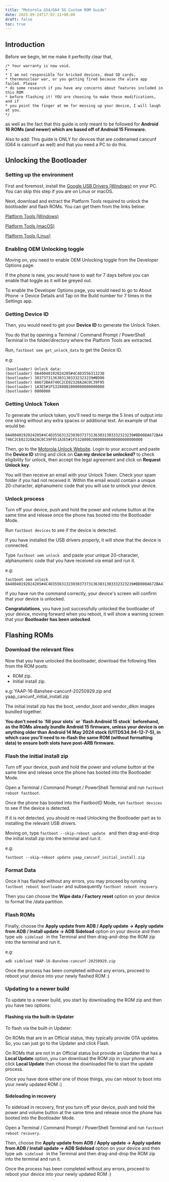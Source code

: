```yaml
---
title: "Motorola G54/G64 5G Custom ROM Guide"
date: 2025-09-24T17:02:11+08:00
draft: false
toc: true
---
```


## Introduction

Before we begin, let me make it perfectly clear that,

```
/* Your warranty is now void.
*
* I am not responsible for bricked devices, dead SD cards,
* thermonuclear war, or you getting fired because the alarm app failed. Please
* do some research if you have any concerns about features included in this ROM
* before flashing it! YOU are choosing to make these modifications, and if
* you point the finger at me for messing up your device, I will laugh at you.
*/
```

as well as the fact that this guide is only meant to be followed for **Android 16 ROMs (and newer) which are based off of Android 15 Firmware.**

Also to add: This guide is ONLY for devices that are codenamed cancunf (G64 is cancunf as well) and that you need a PC to do this.

## Unlocking the Bootloader

### Setting up the environment

First and foremost, install the [Google USB Drivers (Windows)](https://dl.google.com/android/repository/usb_driver_r13-windows.zip) on your PC. You can skip this step if you are on Linux or macOS.

Next, download and extract the Platform Tools required to unlock the bootloader and flash ROMs. You can get them from the links below:

[Platform Tools (Windows)](https://dl.google.com/android/repository/platform-tools-latest-windows.zip)

[Platform Tools (macOS)](https://dl.google.com/android/repository/platform-tools-latest-darwin.zip)

[Platform Tools (Linux)](https://dl.google.com/android/repository/platform-tools-latest-linux.zip)

### Enabling OEM Unlocking toggle

Moving on, you need to enable OEM Unlocking toggle from the Developer Options page.

If the phone is new, you would have to wait for 7 days before you can enable that toggle as it will be greyed out.

To enable the Developer Options page, you would need to go to About Phone -> Device Details and Tap on the Build number for 7 times in the Settings app.

### Getting Device ID

Then, you would need to get your **Device ID** to generate the Unlock Token.

You do that by opening a Terminal / Command Prompt / PowerShell Terminal in the folder/directory where the Platform Tools are extracted.

Run, ```fastboot oem get_unlock_data``` to get the Device ID.

e.g:

```
(bootloader) Unlock data:
(bootloader) 0A40040192024205#4C4D3556313230
(bootloader) 30373731363031303332323239#BD00
(bootloader) 8A672BA4746C2CE02328A2AC0C39F95
(bootloader) 1A3E5#1F53280002000000000000000
(bootloader) 0000000
```

### Getting Unlock Token

To generate the unlock token, you'll need to merge the 5 lines of output into one string without any extra spaces or additional text. An example of that would be:

```0A40040192024205#4C4D355631323030373731363031303332323239#BD008A672BA4746C2CE02328A2AC0C39F951A3E5#1F532800020000000000000000000000```

Then, go to the [Motorola Unlock Website](https://en-us.support.motorola.com/app/standalone/bootloader/unlock-your-device-b). Login to your account and paste the **Device ID** string and click on **Can my device be unlocked?** to check eligibility for unlock, then accept the legal agreement and click on **Request Unlock key**.

You will then receive an email with your Unlock Token. Check your spam folder if you had not received it. Within the email would contain a unique 20-character, alphanumeric code that you will use to unlock your device.

### Unlock process

Turn off your device, push and hold the power and volume button at the same time and release once the phone has booted into the Bootloader Mode.

Run ```fastboot devices``` to see if the device is detected.

If you have installed the USB drivers properly, it will show that the device is connected.

Type ```fastboot oem unlock ``` and paste your unique 20-character, alphanumeric code that you have received via email and run it.

e.g: 

```
fastboot oem unlock 0A40040192024205#4C4D355631323030373731363031303332323239#BD008A672BA4746C2CE02328A2AC0C39F951A3E5#1F532800020000000000000000000000
```

If you have run the command correctly, your device's screen will confirm that your device is unlocked.

**Congratulations**, you have just successfully unlocked the bootloader of your device, moving forward when you reboot, it will show a warning screen that your **Bootloader has been unlocked**.

## Flashing ROMs

### Download the relevant files

Now that you have unlocked the bootloader, download the following files from the ROM posts:

- ROM zip.
- Initial install zip.

e.g: YAAP-16-Banshee-cancunf-20250929.zip and yaap\_cancunf\_initial\_install.zip

The initial install zip has the boot, vendor\_boot and vendor\_dlkm images bundled together.

**You don’t need to \`fill your slots\` or \`flash Android 15 stock\` beforehand, as the ROMs already bundle Android 15 firmware, unless your device is on anything older than Android 14 May 2024 stock (U1TDS34.94-12-7-5), in which case you’ll need to re-flash the same ROM (without formatting data) to ensure both slots have post-ARB firmware.**

### Flash the initial install zip

Turn off your device, push and hold the power and volume button at the same time and release once the phone has booted into the Bootloader Mode.

Open a Terminal / Command Prompt / PowerShell Terminal and run ```fastboot reboot fastboot```.

Once the phone has booted into the FastbootD Mode, run ```fastboot devices``` to see if the device is detected.

If it is not detected, you should re-read Unlocking the Bootloader part as to installing the relevant USB drivers.

Moving on, type ```fastboot --skip-reboot update ``` and then drag-and-drop the initial install zip into the terminal and run it.

e.g:

```
fastboot --skip-reboot update yaap_cancunf_initial_install.zip
```

### Format Data

Once it has flashed without any errors, you may proceed by running ```fastboot reboot bootloader``` and subsequently ```fastboot reboot recovery```.

Then you can choose the **Wipe data / Factory reset** option on your device to format the /data partition.

### Flash ROMs

Finally, choose the **Apply update from ADB / Apply update -> Apply update from ADB / Install update -> ADB Sideload** option on your device and then type ```adb sideload ``` in the Terminal and then drag-and-drop the ROM zip into the terminal and run it.

e.g:

```
adb sideload YAAP-16-Banshee-cancunf-20250929.zip
```

Once the process has been completed without any errors, proceed to reboot your device into your newly flashed ROM :)

### Updating to a newer build

To update to a newer build, you start by downloading the ROM zip and then you have two options:

#### Flashing via the built-in Updater

To flash via the built-in Updater:

On ROMs that are in an Official status, they typically provide OTA updates. So, you can just go to the Updater and click Flash.

On ROMs that are not in an Official status but provide an Updater that has a **Local Update** option, you can download the ROM zip in your phone and click **Local Update** then choose the downloaded file to start the update process.

Once you have done either one of those things, you can reboot to boot into your newly updated ROM :)

#### Sideloading in recovery

To sideload in recovery, first you turn off your device, push and hold the power and volume button at the same time and release once the phone has booted into the Bootloader Mode.

Open a Terminal / Command Prompt / PowerShell Terminal and run ```fastboot reboot recovery```.

Then, choose the **Apply update from ADB / Apply update -> Apply update from ADB / Install update -> ADB Sideload** option on your device and then type ```adb sideload ``` in the Terminal and then drag-and-drop the ROM zip into the terminal and run it.

Once the process has been completed without any errors, proceed to reboot your device into your newly updated ROM :)

